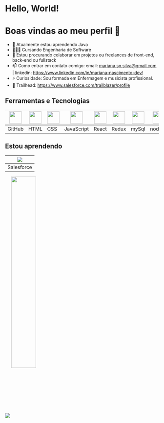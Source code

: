# Hello, World!
# Boas vindas ao meu perfil 👋

- 🌱 Atualmente estou aprendendo Java
- 👩🏻‍💻 Cursando Engenharia de Software
- 👯 Estou procurando colaborar em projetos ou freelances de front-end, back-end ou fullstack
- 📫 Como entrar em contato comigo: email: mariana.sn.silva@gmail.com | linkedin: https://www.linkedin.com/in/mariana-nascimento-dev/
- ⚡ Curiosidade: Sou formada em Enfermagem e musicista profissional.
- 🌲 Trailhead: https://www.salesforce.com/trailblazer/profile

 <h2>Ferramentas e Tecnologias</h2>
<table>    
  <thead>
       <th><img src="https://cdn.jsdelivr.net/gh/devicons/devicon/icons/git/git-original.svg" width="40" height="40"/></th>
       <th><img src="https://cdn.pixabay.com/photo/2017/08/05/11/16/logo-2582748_960_720.png" width="40" height="40"/></th>
       <th><img src="https://cdn.pixabay.com/photo/2017/08/05/11/16/logo-2582747_960_720.png"  width="40" height="40"/></th>
       <th><img src="https://upload.wikimedia.org/wikipedia/commons/6/6a/JavaScript-logo.png" width="40" height="40"/></th>
       <th><img src="https://cdn.jsdelivr.net/gh/devicons/devicon/icons/react/react-original.svg" width="40" height="40"/></th>
       <th><img src="https://cdn.jsdelivr.net/gh/devicons/devicon/icons/redux/redux-original.svg" width="40" height="40"/></th>
       <th><img src="https://cdn.jsdelivr.net/gh/devicons/devicon/icons/mysql/mysql-original.svg" width="40" height="40"/></th>
       <th><img src="https://cdn.jsdelivr.net/gh/devicons/devicon/icons/nodejs/nodejs-plain-wordmark.svg" width="40" height="40"/></th>                          
       <th><img src="https://cdn.jsdelivr.net/gh/devicons/devicon/icons/typescript/typescript-plain.svg" width="40" height="40"/></th>
       <th><img src="https://cdn.jsdelivr.net/gh/devicons/devicon/icons/mongodb/mongodb-original.svg" width="40" height="40"/></th>
       <th><img src="https://cdn.jsdelivr.net/gh/devicons/devicon/icons/sequelize/sequelize-original.svg" width="40" height="40"/></th>
       <th><img src="https://cdn.jsdelivr.net/gh/devicons/devicon/icons/java/java-original.svg" /></th>
       <th><img src="https://cdn.jsdelivr.net/gh/devicons/devicon/icons/spring/spring-original.svg" /></th>
  </thead>
  
  <tbody>
     <tr>
        <td>GitHub</td>
        <td>HTML</td>
        <td>CSS</td>
        <td>JavaScript</td>
        <td>React</td>
        <td>Redux</td>
        <td>mySql</td>
        <td>nodeJS</td>
        <td>Typescript</td>
        <td>MongoDB</td>
        <td>Sequelize</td>
        <td>Java</td>
        <td>Spring</td>
       </tr>
    </tbody>
                    
</table>

          
## Estou aprendendo  

<table>  
   <thead>                
        <th><img src="https://cdn.jsdelivr.net/gh/devicons/devicon@latest/icons/salesforce/salesforce-original.svg" /></th>
   </thead>
 
 <tbody>
  <tr>
      <td>Salesforce</td>
  </tr>
 </tbody>                    
</table>

<picture>
 <img align="center" src="https://github-readme-stats.vercel.app/api?username=MariSIN&theme=synthwave&show_icons=true"/>
</picture>
 <a href="https://github.com/MariSIN/github-readme-stats">
   <img align="center" width="40%" src="https://github-readme-stats.vercel.app/api/top-langs/?username=MariSIN&layout=compact&theme=synthwave"/>
 </a>

          
          
